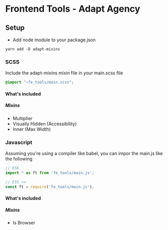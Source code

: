 # Frontend Tools - Adapt Agency

## Setup 
* Add node module to your package.json
```console
yarn add -D adapt-mixins
```

### SCSS
Include the adapt-mixins mixin file in your main.scss file
```scss
@import "~fe_tools/main.scss";
```

#### What's included
##### Mixins
- Multiplier
- Visually Hidden (Accessibility)
- Inner (Max Width)

### Javascript
Assuming you're using a compiler like babel, you can impor the main.js like the following
```js
// ES6
import * as ft from 'fe_tools/main.js';

// ES5 >=
const ft = require('fe_tools/main.js');
```

#### What's included
##### Mixins
- Is Browser
